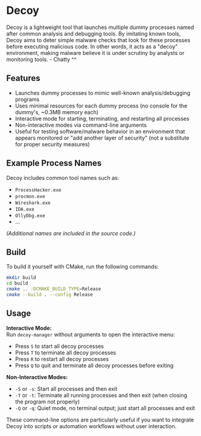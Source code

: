 # Decoy

Decoy is a lightweight tool that launches multiple dummy processes named after common analysis and debugging tools. By imitating known tools, Decoy aims to deter simple malware checks that look for these processes before executing malicious code. In other words, it acts as a "decoy" environment, making malware believe it is under scrutiny by analysts or monitoring tools. - Chatty ^^

## Features

- Launches dummy processes to mimic well-known analysis/debugging programs
- Uses minimal resources for each dummy process (no console for the dummy's, ~0.3MB memory each)
- Interactive mode for starting, terminating, and restarting all processes
- Non-interactive modes via command-line arguments
- Useful for testing software/malware behavior in an environment that appears monitored or "add another layer of security" (not a substitute for proper security measures)

## Example Process Names

Decoy includes common tool names such as:

- `ProcessHacker.exe`
- `procmon.exe`
- `Wireshark.exe`
- `IDA.exe`
- `OllyDbg.exe`
- ...

*(Additional names are included in the source code.)*

## Build

To build it yourself with CMake, run the following commands:

```bash
mkdir build
cd build
cmake .. -DCMAKE_BUILD_TYPE=Release
cmake --build . --config Release
```

## Usage

**Interactive Mode:**  
Run `decoy-manager` without arguments to open the interactive menu:

- Press `S` to start all decoy processes
- Press `T` to terminate all decoy processes
- Press `R` to restart all decoy processes
- Press `Q` to quit and terminate all decoy processes before exiting

**Non-Interactive Modes:**

- `-S` or `-s`: Start all processes and then exit
- `-T` or `-t`: Terminate all running processes and then exit (when closing the program not properly)
- `-Q` or `-q`: Quiet mode, no terminal output; just start all processes and exit

These command-line options are particularly useful if you want to integrate Decoy into scripts or automation workflows without user interaction.

